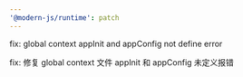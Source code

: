 ```yaml
---
'@modern-js/runtime': patch
---
```


fix: global context appInit and appConfig not define error

fix: 修复 global context 文件 appInit 和 appConfig 未定义报错
